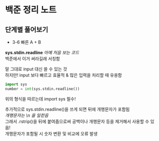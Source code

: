 # 백준 정리 노트

## 단계별 풀어보기

- 3-6 빠른 A + B

  
**sys.stdin.readline**
  *아예 처음 보는 코드*  
  백준에서 이거 써라길래 서칭함


  말 그대로 input 대신 쓸 수 있는 것  
  하지만! input 보다 빠르고 효율적 & 많은 입력을 처리할 때 유용함

  ```python  
  import sys  
  number = int(sys.stdin.readline())
  ```
  위의 형식을 따르는데 import sys 필수!

  추가적으로 sys.stdin.readline()을 쓰게 되면 뒤에 개행문자가 포함됨  
  *개행문자는 \n 을 일컫음*  
  그래서 .rstrip()을 뒤에 붙여줌으로써 공백이나 개행문자 등을 제거해서 사용할 수 있음!  
  개행문자가 포함될 시 숫자 변환 및 비교에 오류 발생
